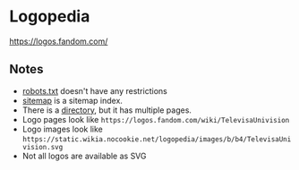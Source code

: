 # Logopedia

https://logos.fandom.com/

## Notes

* [robots.txt](https://logos.fandom.com/robots.txt) doesn't have any restrictions
* [sitemap](https://logos.fandom.com/sitemap-newsitemapxml-index.xml) is a sitemap index.
* There is a [directory](https://logos.fandom.com/wiki/Special:AllPages), but it has multiple pages.
* Logo pages look like `https://logos.fandom.com/wiki/TelevisaUnivision`
* Logo images look like `https://static.wikia.nocookie.net/logopedia/images/b/b4/TelevisaUnivision.svg`
* Not all logos are available as SVG

